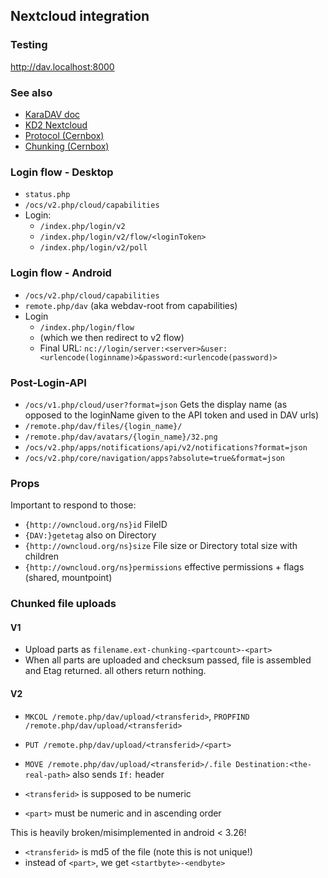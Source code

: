 ## Nextcloud integration

### Testing

http://dav.localhost:8000

### See also

* [KaraDAV doc](https://github.com/kd2org/karadav/blob/main/doc/NEXTCLOUD.md)
* [KD2 Nextcloud](https://github.com/kd2org/karadav/blob/main/lib/KD2/WebDAV/NextCloud.php)
* [Protocol (Cernbox)](https://github.com/cernbox/smashbox/blob/master/protocol/protocol.md)
* [Chunking (Cernbox)](https://github.com/cernbox/smashbox/blob/master/protocol/chunking.md)

### Login flow - Desktop

* `status.php`
* `/ocs/v2.php/cloud/capabilities`
* Login:
  * `/index.php/login/v2`
  * `/index.php/login/v2/flow/<loginToken>`
  * `/index.php/login/v2/poll`

### Login flow - Android

* `/ocs/v2.php/cloud/capabilities`
* `remote.php/dav` (aka webdav-root from capabilities)
* Login
  * `/index.php/login/flow`
  * (which we then redirect to v2 flow)
  * Final URL: `nc://login/server:<server>&user:<urlencode(loginname)>&password:<urlencode(password)>`

### Post-Login-API

* `/ocs/v1.php/cloud/user?format=json`
  Gets the display name (as opposed to the loginName given to the API token and used in DAV urls)
* `/remote.php/dav/files/{login_name}/`
* `/remote.php/dav/avatars/{login_name}/32.png`
* `/ocs/v2.php/apps/notifications/api/v2/notifications?format=json`
* `/ocs/v2.php/core/navigation/apps?absolute=true&format=json`

### Props

Important to respond to those:

* `{http://owncloud.org/ns}id` FileID
* `{DAV:}getetag` also on Directory
* `{http://owncloud.org/ns}size` File size or Directory total size with children
* `{http://owncloud.org/ns}permissions` effective permissions + flags (shared, mountpoint)


### Chunked file uploads

#### V1

* Upload parts as `filename.ext-chunking-<partcount>-<part>`
* When all parts are uploaded and checksum passed, file is assembled and Etag returned. all others return nothing.

#### V2

* `MKCOL /remote.php/dav/upload/<transferid>`, `PROPFIND /remote.php/dav/upload/<transferid>`
* `PUT /remote.php/dav/upload/<transferid>/<part>`
* `MOVE /remote.php/dav/upload/<transferid>/.file Destination:<the-real-path>`
  also sends `If:` header

* `<transferid>` is supposed to be numeric
* `<part>` must be numeric and in ascending order

This is heavily broken/misimplemented in android < 3.26!

* `<transferid>` is md5 of the file (note this is not unique!)
* instead of `<part>`, we get `<startbyte>-<endbyte>`
